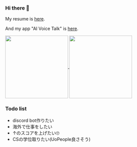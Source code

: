 ### Hi there 👋

My resume is [here](https://github.com/RYO1223/resume/blob/master/docs/README.md).

And my app "AI Voice Talk" is [here](https://github.com/RYO1223/resume/blob/master/docs/my_applications/AI_Voice_Talk/README.md).

<a href="https://github.com/anuraghazra/github-readme-stats">
  <img height=200 align="center" src="https://github-readme-stats.vercel.app/api?username=RYO1223" />
</a>
<a href="https://github.com/anuraghazra/github-readme-stats">
  <img height=200 align="center" src="https://github-readme-stats.vercel.app/api/top-langs?username=RYO1223&layout=compact&langs_count=8&card_width=320&size_weight=0.5&count_weight=0.5" />
</a>

### Todo list
- discord bot作りたい
- 海外で仕事をしたい
- ↑のスコアを上げたい🙄
- CSの学位取りたい(UoPeople良さそう)
